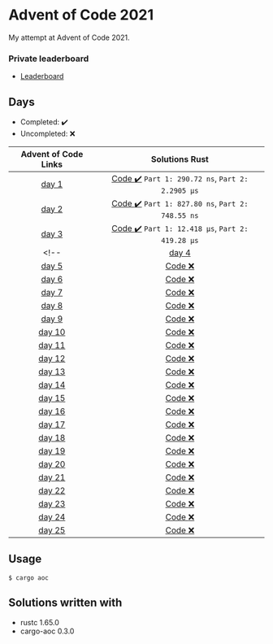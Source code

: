 # Advent of Code 2021
My attempt at Advent of Code 2021.

### Private leaderboard
* [Leaderboard](https://adventofcode.com/2021/leaderboard/private/view/642677)

## Days
* Completed: :heavy_check_mark:
* Uncompleted: :x:

|             Advent of Code Links               |               Solutions Rust               |
|:----------------------------------------------:|:------------------------------------------:|
| [day 1](https://adventofcode.com/2021/day/1)   | [Code :heavy_check_mark:](./src/day1.rs) `Part 1: 290.72 ns`, `Part 2: 2.2905 µs` |
| [day 2](https://adventofcode.com/2021/day/2)   | [Code :heavy_check_mark:](./src/day2.rs) `Part 1: 827.80 ns`, `Part 2: 748.55 ns` |
| [day 3](https://adventofcode.com/2021/day/3)   | [Code :heavy_check_mark:](./src/day3.rs) `Part 1: 12.418 µs`, `Part 2: 419.28 µs` |
<!-- | [day 4](https://adventofcode.com/2021/day/4)   | [Code :x:](./src/day4.rs)  |
| [day 5](https://adventofcode.com/2021/day/5)   | [Code :x:](./src/day5.rs)  |
| [day 6](https://adventofcode.com/2021/day/6)   | [Code :x:](./src/day6.rs)  |
| [day 7](https://adventofcode.com/2021/day/7)   | [Code :x:](./src/day7.rs)  |
| [day 8](https://adventofcode.com/2021/day/8)   | [Code :x:](./src/day8.rs)  |
| [day 9](https://adventofcode.com/2021/day/9)   | [Code :x:](./src/day9.rs)  |
| [day 10](https://adventofcode.com/2021/day/10) | [Code :x:](./src/day10.rs) |
| [day 11](https://adventofcode.com/2021/day/11) | [Code :x:](./src/day11.rs) |
| [day 12](https://adventofcode.com/2021/day/12) | [Code :x:](./src/day12.rs) |
| [day 13](https://adventofcode.com/2021/day/13) | [Code :x:](./src/day13.rs) |
| [day 14](https://adventofcode.com/2021/day/14) | [Code :x:](./src/day14.rs) |
| [day 15](https://adventofcode.com/2021/day/15) | [Code :x:](./src/day15.rs) |
| [day 16](https://adventofcode.com/2021/day/16) | [Code :x:](./src/day16.rs) |
| [day 17](https://adventofcode.com/2021/day/17) | [Code :x:](./src/day17.rs) |
| [day 18](https://adventofcode.com/2021/day/18) | [Code :x:](./src/day18.rs) |
| [day 19](https://adventofcode.com/2021/day/19) | [Code :x:](./src/day19.rs) |
| [day 20](https://adventofcode.com/2021/day/20) | [Code :x:](./src/day20.rs) |
| [day 21](https://adventofcode.com/2021/day/21) | [Code :x:](./src/day21.rs) |
| [day 22](https://adventofcode.com/2021/day/22) | [Code :x:](./src/day22.rs) |
| [day 23](https://adventofcode.com/2021/day/23) | [Code :x:](./src/day23.rs) |
| [day 24](https://adventofcode.com/2021/day/24) | [Code :x:](./src/day24.rs) |
| [day 25](https://adventofcode.com/2021/day/25) | [Code :x:](./src/day25.rs) | -->


## Usage

```$ cargo aoc```

## Solutions written with
* rustc 1.65.0
* cargo-aoc 0.3.0
